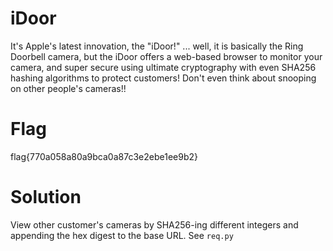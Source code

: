 # iDoor
It's Apple's latest innovation, the "iDoor!" ... well, it is basically the Ring Doorbell camera, but the iDoor offers a web-based browser to monitor your camera, and super secure using ultimate cryptography with even SHA256 hashing algorithms to protect customers! Don't even think about snooping on other people's cameras!!

# Flag
flag{770a058a80a9bca0a87c3e2ebe1ee9b2}

# Solution
View other customer's cameras by SHA256-ing different integers and appending the hex digest to the base URL. See `req.py`